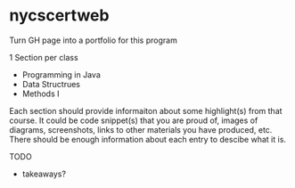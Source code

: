 # nycscertweb

Turn GH page into a portfolio for this program

1 Section per class
- Programming in Java
- Data Structrues
- Methods I

Each section should provide informaiton about some highlight(s) from that course. It could be code snippet(s) that you are proud of, images of diagrams, screenshots, links to other materials you have produced, etc. There should be enough information about each entry to descibe what it is.

TODO
* takeaways?